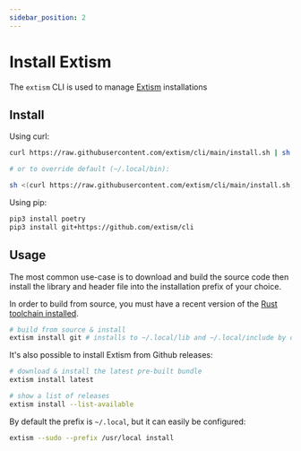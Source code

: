 ```yaml
---
sidebar_position: 2
---
```


# Install Extism

The `extism` CLI is used to manage [Extism](https://github.com/extism/extism) installations

## Install

Using curl:

```sh
curl https://raw.githubusercontent.com/extism/cli/main/install.sh | sh

# or to override default (~/.local/bin):

sh <(curl https://raw.githubusercontent.com/extism/cli/main/install.sh) /usr/local/bin
```

Using pip:

```sh
pip3 install poetry
pip3 install git+https://github.com/extism/cli
```

## Usage

The most common use-case is to download and build the source code then install the library and header file into 
the installation prefix of your choice.

In order to build from source, you must have a recent version of the [Rust toolchain installed](https://rustup.rs/).

```sh
# build from source & install
extism install git # installs to ~/.local/lib and ~/.local/include by default
```

It's also possible to install Extism from Github releases:

```sh
# download & install the latest pre-built bundle
extism install latest

# show a list of releases
extism install --list-available
```

By default the prefix is `~/.local`, but it can easily be configured:

```sh
extism --sudo --prefix /usr/local install
```